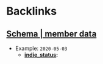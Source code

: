 
# Backlinks
## [Schema | member data](<Schema | member data.md>)
- Example: `2020-05-03`
    - **[indie_status](<indie_status.md>):**

